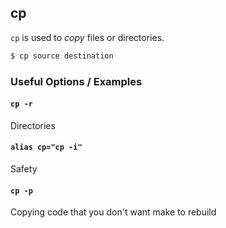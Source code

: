 ---
---

cp
--

`cp` is used to _copy_ files or directories.

~~~ bash
$ cp source destination
~~~

<!--more-->

### Useful Options / Examples

#### `cp -r`

Directories

#### `alias cp="cp -i"`

Safety

#### `cp -p`

Copying code that you don't want make to rebuild


